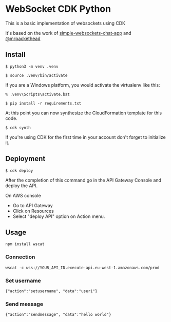 
# WebSocket CDK Python

This is a basic implementation of websockets using CDK

It's based on the work of [simple-websockets-chat-app](https://github.com/aws-samples/simple-websockets-chat-app) and [@mrpackethead](https://github.com/mrpackethead)

## Install

```
$ python3 -m venv .venv
```

```
$ source .venv/bin/activate
```

If you are a Windows platform, you would activate the virtualenv like this:

```
% .venv\Scripts\activate.bat
```

```
$ pip install -r requirements.txt
```

At this point you can now synthesize the CloudFormation template for this code.

```
$ cdk synth
```

If you're using CDK for the first time in your account don't forget to initialize it.

## Deployment

```
$ cdk deploy
```

After the completion of this command go in the API Gateway Console and deploy the API.

On AWS console
- Go to API Gateway
- Click on Resources
- Select "deploy API" option on Action menu.

## Usage

```
npm install wscat
```

### Connection

```
wscat -c wss://YOUR_API_ID.execute-api.eu-west-1.amazonaws.com/prod
```

### Set username

```
{"action":"setusername", "data":"user1"}
```

### Send message
```
{"action":"sendmessage", "data":"hello world"}
```
